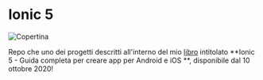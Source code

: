 # Ionic 5

![Copertina](https://copertine.hoepli.it/archivio/978/8820/9788820396251.jpg)

Repo che uno dei progetti descritti all'interno del mio [libro](https://www.hoeplieditore.it/hoepli-catalogo/articolo/ionic-5-serena-sensini/9788820396251/1746) intitolato **Ionic 5 - 
Guida completa per creare app per Android e iOS **, disponibile dal 10 ottobre 2020!
